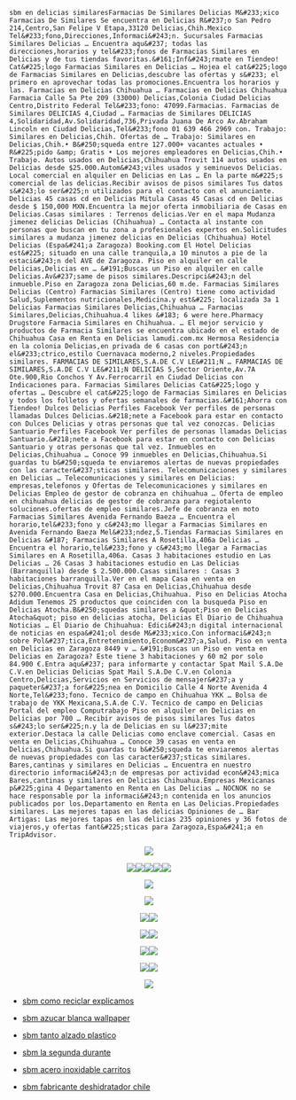 
```
sbm en delicias similaresFarmacias De Similares Delicias M&#233;xico Farmacias De Similares Se encuentra en Delicias R&#237;o San Pedro 214,Centro,San Felipe V Etapa,33120 Delicias,Chih.Mexico Tel&#233;fono,Direcciones,Informaci&#243;n. Sucursales Farmacias Similares Delicias … Encuentra aqu&#237; todas las direcciones,horarios y tel&#233;fonos de Farmacias Similares en Delicias y de tus tiendas favoritas.&#161;Inf&#243;rmate en Tiendeo! Cat&#225;logo Farmacias Similares en Delicias … Hojea el cat&#225;logo de Farmacias Similares en Delicias,descubre las ofertas y s&#233; el primero en aprovechar todas las promociones.Encuentra los horarios y las. Farmacias en Delicias Chihuahua … Farmacias en Delicias Chihuahua Farmacia Calle 5a Pte 209 (33000) Delicias,Colonia Ciudad Delicias Centro,Distrito Federal Tel&#233;fono: 47099.Farmacias. Farmacias de Similares DELICIAS 4,Ciudad … Farmacias de Similares DELICIAS 4,Solidaridad,Av.Solidaridad,736,Privada Juana De Arco Av.Abraham Lincoln en Ciudad Delicias,Tel&#233;fono 01 639 466 2969 con. Trabajo: Similares en Delicias,Chih. Ofertas de … Trabajo: Similares en Delicias,Chih.• B&#250;squeda entre 127.000+ vacantes actuales • R&#225;pido &amp; Gratis • Los mejores empleadores en Delicias,Chih.• Trabajo. Autos usados en Delicias,Chihuahua Trovit 114 autos usados en Delicias desde $25.000.Autom&#243;viles usados y seminuevos Delicias. Local comercial en alquiler en Delicias en Las … En la parte m&#225;s comercial de las delicias.Recibir avisos de pisos similares Tus datos s&#243;lo ser&#225;n utilizados para el contacto con el anunciante. Delicias 45 casas cd en Delicias Mitula Casas 45 Casas cd en Delicias desde $ 150,000 MXN.Encuentra la mejor oferta inmobiliaria de Casas en Delicias.Casas similares : Terrenos delicias.Ver en el mapa Mudanza jimenez delicias Delicias (Chihuahua) … Contacta al instante con personas que buscan en tu zona a profesionales expertos en.Solicitudes similares a mudanza jimenez delicias en Delicias (Chihuahua) Hotel Delicias (Espa&#241;a Zaragoza) Booking.com El Hotel Delicias est&#225; situado en una calle tranquila,a 10 minutos a pie de la estaci&#243;n del AVE de Zaragoza. Piso en alquiler en calle Delicias,Delicias en … &#191;Buscas un Piso en alquiler en calle Delicias.Av&#237;same de pisos similares.Descripci&#243;n del inmueble.Piso en Zaragoza zona Delicias,60 m.de. Farmacias Similares Delicias (Centro) Farmacias Similares (Centro) tiene como actividad Salud,Suplementos nutricionales,Medicina.y est&#225; localizada 3a 1 Delicias Farmacias Similares Delicias,Chihuahua … Farmacias Similares,Delicias,Chihuahua.4 likes &#183; 6 were here.Pharmacy Drugstore Farmacia Similares en Chihuahua. … El mejor servicio y productos de Farmacia Similares se encuentra ubicado en el estado de Chihuahua Casa en Renta en Delicias lamudi.com.mx Hermosa Residencia en la colonia Delicias,en privada de 6 casas con port&#243;n el&#233;ctrico,estilo Cuernavaca moderno,2 niveles.Propiedades similares. FARMACIAS DE SIMILARES,S.A.DE C.V LE&#211;N … FARMACIAS DE SIMILARES,S.A.DE C.V LE&#211;N DELICIAS 5,Sector Oriente,Av.7A Ote.900,Rio Conchos Y Av.Ferrocarril en Ciudad Delicias con Indicaciones para. Farmacias Similares Delicias Cat&#225;logo y ofertas … Descubre el cat&#225;logo de Farmacias Similares en Delicias y todos los folletos y ofertas semanales de farmacias.&#161;Ahorra con Tiendeo! Dulces Delicias Perfiles Facebook Ver perfiles de personas llamadas Dulces Delicias.&#218;nete a Facebook para estar en contacto con Dulces Delicias y otras personas que tal vez conozcas. Delicias Santuario Perfiles Facebook Ver perfiles de personas llamadas Delicias Santuario.&#218;nete a Facebook para estar en contacto con Delicias Santuario y otras personas que tal vez. Inmuebles en Delicias,Chihuahua … Conoce 99 inmuebles en Delicias,Chihuahua.Si guardas tu b&#250;squeda te enviaremos alertas de nuevas propiedades con las caracter&#237;sticas similares. Telecomunicaciones y similares en Delicias … Telecomunicaciones y similares en Delicias: empresas,telefonos y Ofertas de Telecomunicaciones y similares en Delicias Empleo de gestor de cobranza en chihuahua … Oferta de empleo en chihuahua delicias de gestor de cobranza para regiotalento soluciones.ofertas de empleo similares.Jefe de cobranza en moto Farmacias Similares Avenida Fernando Baeza … Encuentra el horario,tel&#233;fono y c&#243;mo llegar a Farmacias Similares en Avenida Fernando Baeza Mel&#233;ndez,5.Tiendas Farmacias Similares en Delicias &#187; Farmacias Similares A Rosetilla,406a Delicias … Encuentra el horario,tel&#233;fono y c&#243;mo llegar a Farmacias Similares en A Rosetilla,406a. Casas 3 habitaciones estudio en Las Delicias … 26 Casas 3 habitaciones estudio en Las Delicias (Barranquilla) desde $ 2.500.000.Casas similares : Casas 3 habitaciones barranquilla.Ver en el mapa Casa en venta en Delicias,Chihuahua Trovit 87 Casa en Delicias,Chihuahua desde $270.000.Encuentra Casa en Delicias,Chihuahua. Piso en Delicias Atocha Adidum Tenemos 25 productos que coinciden con la busqueda Piso en Delicias Atocha.B&#250;squedas similares a &quot;Piso en Delicias Atocha&quot; piso en delicias atocha, Delicias El Diario de Chihuahua Noticias … El Diario de Chihuahua: Edici&#243;n digital internacional de noticias en espa&#241;ol desde M&#233;xico.Con informaci&#243;n sobre Pol&#237;tica,Entretenimiento,Econom&#237;a,Salud. Piso en venta en Delicias en Zaragoza 8449 v … &#191;Buscas un Piso en venta en Delicias en Zaragoza? Este tiene 3 habitaciones y 60 m2 por solo 84.900 €.Entra aqu&#237; para informarte y contactar Spat Mail S.A.De C.V.en Delicias Delicias Spat Mail S.A.De C.V.en Colonia Centro,Delicias,Servicios en Servicios de mensajer&#237;a y paqueter&#237;a for&#225;nea en Domicilio Calle 4 Norte Avenida 4 Norte,Tel&#233;fono. Tecnico de campo en Chihuahua YKK … Bolsa de trabajo de YKK Mexicana,S.A.de C.V. Tecnico de campo en Delicias Portal del empleo Computrabajo Piso en alquiler en Delicias en Delicias por 700 … Recibir avisos de pisos similares Tus datos s&#243;lo ser&#225;n.y la de Delicias en su l&#237;mite exterior.Destaca la calle Delicias como enclave comercial. Casas en venta en Delicias,Chihuahua … Conoce 39 casas en venta en Delicias,Chihuahua.Si guardas tu b&#250;squeda te enviaremos alertas de nuevas propiedades con las caracter&#237;sticas similares. Bares,cantinas y similares en Delicias … Encuentra en nuestro directorio informaci&#243;n de empresas por actividad econ&#243;mica Bares,cantinas y similares en Delicias Chihuahua.Empresas Mexicanas p&#225;gina 4 Departamento en Renta en Las Delicias … NOCNOK no se hace responsable por la informaci&#243;n contenida en los anuncios publicados por los.Departamento en Renta en Las Delicias.Propiedades similares. Las mejores tapas en las delicias Opiniones de … Bar Artigas: Las mejores tapas en las delicias 235 opiniones y 36 fotos de viajeros,y ofertas fant&#225;sticas para Zaragoza,Espa&#241;a en TripAdvisor. 
```

<div align="center">

<a href="https://es-crusher.shibang-china.com/github&k=sbm+en+delicias+similares"><img src="https://static.shibang-china.com/es/crusher/logo.jpg"></a>

<a href="https://es-crusher.shibang-china.com/github&k=sbm+en+delicias+similares"><img src="https://static.shibang-china.com/es/crusher/index.jpg"></a><a href="https://es-crusher.shibang-china.com/material.htmlgithub&k=sbm+en+delicias+similares"><img src="https://static.shibang-china.com/es/crusher/material.jpg"></a><a href="https://es-crusher.shibang-china.com/application.htmlgithub&k=sbm+en+delicias+similares"><img src="https://static.shibang-china.com/es/crusher/application.jpg"></a><a href="https://es-crusher.shibang-china.com/aboutus.htmlgithub&k=sbm+en+delicias+similares"><img src="https://static.shibang-china.com/es/crusher/aboutus.jpg"></a><a href="https://es-crusher.shibang-china.com/contact.htmlgithub&k=sbm+en+delicias+similares"><img src="https://static.shibang-china.com/es/crusher/contact.jpg"></a>

<a href="https://es-crusher.shibang-china.com/github&k=sbm+en+delicias+similares"><img src="https://static.shibang-china.com/es/crusher/banner.jpg"></a>

<a href="https://swt.shibang-china.com/github&k=sbm+en+delicias+similares"><img src="https://static.shibang-china.com/es/crusher/text.jpg"></a>

<a href="https://swt.shibang-china.com/github&k=sbm+en+delicias+similares"><img src="https://static.shibang-china.com/es/crusher/chat.jpg"></a><a href="https://es-crusher.shibang-china.com/contact.htmlgithub&k=sbm+en+delicias+similares"><img src="https://static.shibang-china.com/es/crusher/message.jpg"></a>

<a href="https://es-crusher.shibang-china.com/products/pe.htmlgithub&k=sbm+en+delicias+similares"><img src="https://static.shibang-china.com/es/crusher/pe.jpg"></a><a href="https://es-crusher.shibang-china.com/products/pf.htmlgithub&k=sbm+en+delicias+similares"><img src="https://static.shibang-china.com/es/crusher/pf.jpg"></a>

<a href="https://es-crusher.shibang-china.com/products/hpt.htmlgithub&k=sbm+en+delicias+similares"><img src="https://static.shibang-china.com/es/crusher/hpt.jpg"></a><a href="https://es-crusher.shibang-china.com/products/vsi.htmlgithub&k=sbm+en+delicias+similares"><img src="https://static.shibang-china.com/es/crusher/vsi.jpg"></a>

<a href="https://es-crusher.shibang-china.com/products/klv.htmlgithub&k=sbm+en+delicias+similares"><img src="https://static.shibang-china.com/es/crusher/klv.jpg"></a><a href="https://es-crusher.shibang-china.com/products/portable.htmlgithub&k=sbm+en+delicias+similares"><img src="https://static.shibang-china.com/es/crusher/portable.jpg"></a>

<a href="https://swt.shibang-china.com/github&k=sbm+en+delicias+similares"><img src="https://static.shibang-china.com/es/crusher/case.jpg"></a>

</div>


* [sbm como reciclar explicamos](sbm%20como%20reciclar%20explicamos.md)

* [sbm azucar blanca wallpaper](sbm%20azucar%20blanca%20wallpaper.md)

* [sbm tanto alzado plastico](sbm%20tanto%20alzado%20plastico.md)

* [sbm la segunda durante](sbm%20la%20segunda%20durante.md)

* [sbm acero inoxidable carritos](sbm%20acero%20inoxidable%20carritos.md)

* [sbm fabricante deshidratador chile](sbm%20fabricante%20deshidratador%20chile.md)